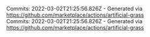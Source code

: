 Commits: 2022-03-02T21:25:56.826Z - Generated via https://github.com/marketplace/actions/artificial-grass
<br>
Commits: 2022-03-02T21:25:56.826Z - Generated via https://github.com/marketplace/actions/artificial-grass
<br>
